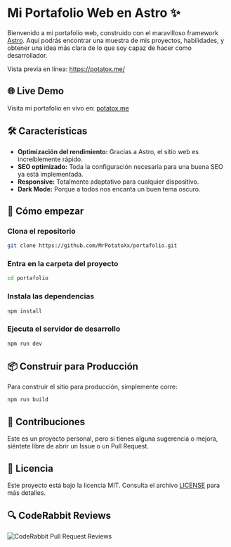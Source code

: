 # Mi Portafolio Web en Astro ✨

Bienvenido a mi portafolio web, construido con el maravilloso framework [Astro](https://astro.build/). Aquí podrás encontrar una muestra de mis proyectos, habilidades, y obtener una idea más clara de lo que soy capaz de hacer como desarrollador.

Vista previa en línea: https://potatox.me/

## 🌐 Live Demo

Visita mi portafolio en vivo en: [potatox.me](https://potatox.me/)

## 🛠️ Características

- **Optimización del rendimiento:** Gracias a Astro, el sitio web es increíblemente rápido.
- **SEO optimizado:** Toda la configuración necesaria para una buena SEO ya está implementada.
- **Responsive:** Totalmente adaptativo para cualquier dispositivo.
- **Dark Mode:** Porque a todos nos encanta un buen tema oscuro.


## 🚀 Cómo empezar

### Clona el repositorio

```bash
git clone https://github.com/MrPotatoXx/portafolio.git
```
### Entra en la carpeta del proyecto

```bash
cd portafolio
```
### Instala las dependencias

```bash
npm install
```
### Ejecuta el servidor de desarrollo

```bash
npm run dev
```
## 📦 Construir para Producción

Para construir el sitio para producción, simplemente corre:

```bash
npm run build
```
## 🤝 Contribuciones

Este es un proyecto personal, pero si tienes alguna sugerencia o mejora, siéntete libre de abrir un Issue o un Pull Request.

## 📄 Licencia

Este proyecto está bajo la licencia MIT. Consulta el archivo [LICENSE](LICENSE) para más detalles.

## 🔍 CodeRabbit Reviews

![CodeRabbit Pull Request Reviews](https://img.shields.io/coderabbit/prs/github/MrPotatoXx/portafolio?utm_source=oss&utm_medium=github&utm_campaign=MrPotatoXx%2Fportafolio&labelColor=171717&color=FF570A&link=https%3A%2F%2Fcoderabbit.ai&label=CodeRabbit+Reviews)

